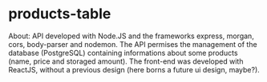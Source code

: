 # products-table
About:
API developed with Node.JS and the frameworks express, morgan, cors, body-parser and nodemon. The API permises the management of the database (PostgreSQL) containing informations about some products (name, price and storaged amount).
The front-end was developed with ReactJS, without a previous design (here borns a future ui design, maybe?). 
